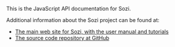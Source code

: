 
This is the JavaScript API documentation for Sozi.

Additional information about the Sozi project can be found at:

* [The main web site for Sozi, with the user manual and tutorials](https://sozi.baierouge.fr)
* [The source code repository at GitHub](https://github.com/senshu/Sozi)
